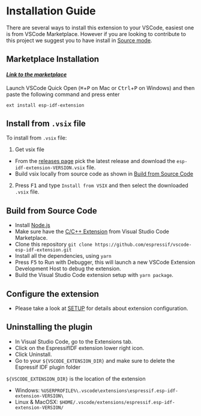 # Installation Guide

There are several ways to install this extension to your VSCode, easiest one is from VSCode Marketplace. However if you are looking to contribute to this project we suggest you to have install in [Source mode](#Build-from-Source-Code).

## Marketplace Installation

#### _[Link to the marketplace](https://marketplace.visualstudio.com/items?itemName=espressif.esp-idf-extension)_

Launch VSCode Quick Open (<kbd>⌘</kbd>+<kbd>P</kbd> on Mac or <kbd>Ctrl</kbd>+<kbd>P</kbd> on Windows) and then paste the following command and press enter

    ext install esp-idf-extension

## Install from `.vsix` file

To install from `.vsix` file:

1. Get vsix file

- From the [releases page](https://github.com/espressif/vscode-esp-idf-extension/releases/) pick the latest release and download the `esp-idf-extension-VERSION.vsix` file.
- Build vsix locally from source code as shown in [Build from Source Code](#Build-from-Source-Code)

2. Press <kbd>F1</kbd> and type `Install from VSIX` and then select the downloaded `.vsix` file.

## Build from Source Code

- Install [Node.js](https://nodejs.org/en/)
- Make sure have the [C/C++ Extension](https://marketplace.visualstudio.com/items?itemName=ms-vscode.cpptools) from Visual Studio Code Marketplace.
- Clone this repository `git clone https://github.com/espressif/vscode-esp-idf-extension.git`
- Install all the dependencies, using `yarn`
- Press <kbd>F5</kbd> to Run with Debugger, this will launch a new VSCode Extension Development Host to debug the extension.
- Build the Visual Studio Code extension setup with `yarn package`.

## Configure the extension

- Please take a look at [SETUP](./SETUP.md) for details about extension configuration.

## Uninstalling the plugin

- In Visual Studio Code, go to the Extensions tab.
- Click on the EspressifIDF extension lower right icon.
- Click Uninstall.
- Go to your `${VSCODE_EXTENSION_DIR}` and make sure to delete the Espressif IDF plugin folder

`${VSCODE_EXTENSION_DIR}` is the location of the extension

- Windows: `%USERPROFILE%\.vscode\extensions\espressif.esp-idf-extension-VERSION\`
- Linux & MacOSX: `$HOME/.vscode/extensions/espressif.esp-idf-extension-VERSION/`
